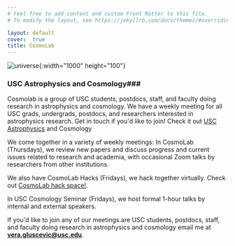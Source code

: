 ```yaml
---
# Feel free to add content and custom Front Matter to this file.
# To modify the layout, see https://jekyllrb.com/docs/themes/#overriding-theme-defaults

layout: default
cover:  true
title: CosmoLab
---
```

![universe]({{veragluscevic.github.io}}/dm.png){:width="1000" height="100"}

### USC Astrophysics and Cosmology###

Cosmolab is a group of USC students, postdocs, staff, and faculty doing research in astrophysics and cosmology. We have a weekly meeting for all USC grads, undergrads, postdocs, and researchers interested in astrophysics research. Get in touch if you'd like to join! Check it out <a href="cosmolab.usc.edu"> USC Astrophysics</a> and Cosmology

We come together in a variety of weekly meetings: In CosmoLab (Thursdays), we review new papers and discuss progress and current issues related to research and academia, with occasional Zoom talks by researchers from other institutions. 

We also have CosmoLab Hacks (Fridays), we hack together virtually. Check out <a href="https://github.com/usc-cosmolab/hackspace"> CosmoLab hack space!</a>.

In USC Cosmology Seminar (Fridays), we host formal 1-hour talks by internal and external speakers. 

If you'd like to join any of our meetings.are USC students, postdocs, staff, and faculty doing research in astrophysics and cosmology email me at <b>vera.gluscevic@usc.edu</b>.





 


